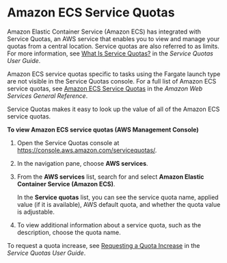 # Amazon ECS Service Quotas<a name="service-quotas"></a>

Amazon Elastic Container Service \(Amazon ECS\) has integrated with Service Quotas, an AWS service that enables you to view and manage your quotas from a central location\. Service quotas are also referred to as limits\. For more information, see [What Is Service Quotas?](https://docs.aws.amazon.com/servicequotas/latest/userguide/intro.html) in the *Service Quotas User Guide*\.

Amazon ECS service quotas specific to tasks using the Fargate launch type are not visible in the Service Quotas console\. For a full list of Amazon ECS service quotas, see [Amazon ECS Service Quotas](https://docs.aws.amazon.com/general/latest/gr/aws_service_limits.html#limits_ecs) in the *Amazon Web Services General Reference*\.

Service Quotas makes it easy to look up the value of all of the Amazon ECS service quotas\.

**To view Amazon ECS service quotas \(AWS Management Console\)**

1. Open the Service Quotas console at [https://console\.aws\.amazon\.com/servicequotas/](https://console.aws.amazon.com/servicequotas/)\.

1. In the navigation pane, choose **AWS services**\.

1. From the **AWS services** list, search for and select **Amazon Elastic Container Service \(Amazon ECS\)**\.

   In the **Service quotas** list, you can see the service quota name, applied value \(if it is available\), AWS default quota, and whether the quota value is adjustable\.

1. To view additional information about a service quota, such as the description, choose the quota name\.

To request a quota increase, see [Requesting a Quota Increase](https://docs.aws.amazon.com/servicequotas/latest/userguide/request-increase.html) in the *Service Quotas User Guide*\.